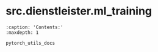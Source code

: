 # src.dienstleister.ml_training
```{toctree}
:caption: 'Contents:'
:maxdepth: 1

pytorch_utils_docs
```